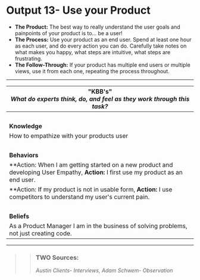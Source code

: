 # Output 13- Use your Product

- **The Product:** The best way to really understand the user goals and painpoints of your product is to… be a user! 
- **The Process:** Use your product as an end user. Spend at least one hour as each user, and do every action you can do. Carefully take notes on what makes you happy, what steps are intuitive, what steps are frustrating. 
- **The Follow-Through:** If your product has multiple end users or multiple views, use it from each one, repeating the process throughout. 

-----------------------------------------------------------

| **"KBB's"** <br> _What do experts think, do, and feel as they work through this task?_|
|----------|
| </br>| 
| **Knowledge**	| 
| How to empathize with your products user | 
| </br>| 
| **Behaviors**	| 
| **Action: When I am getting started on a new product and developing User Empathy, **Action:** I first use my product as an end user. | 
| **Action: If my product is not in usable form, **Action:** I use competitors to understand my user's current pain. | 
| </br>| 
| **Beliefs**	| 
| As a Product Manager I am in the business of solving problems, not just creating code. | 


---- 

>> ### TWO Sources: 
>> *Austin Clients- Interviews, Adam Schwem- Observation* 
